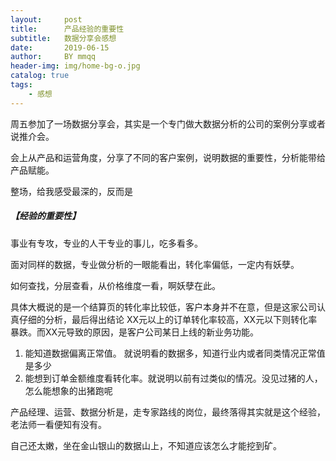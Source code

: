 ```yaml
---
layout:     post
title:      产品经验的重要性
subtitle:   数据分享会感想
date:       2019-06-15
author:     BY mmqq
header-img: img/home-bg-o.jpg
catalog: true
tags:
    - 感想
---
```



 
周五参加了一场数据分享会，其实是一个专门做大数据分析的公司的案例分享或者说推介会。

会上从产品和运营角度，分享了不同的客户案例，说明数据的重要性，分析能带给产品赋能。

整场，给我感受最深的，反而是 

##### 【经验的重要性】

事业有专攻，专业的人干专业的事儿，吃多看多。

面对同样的数据，专业做分析的一眼能看出，转化率偏低，一定内有妖孽。

如何查找，分层查看，从价格维度一看，啊妖孽在此。

具体大概说的是一个结算页的转化率比较低，客户本身并不在意，但是这家公司认真仔细的分析，最后得出结论 XX元以上的订单转化率较高，XX元以下则转化率暴跌。而XX元导致的原因，是客户公司某日上线的新业务功能。

1. 能知道数据偏离正常值。 就说明看的数据多，知道行业内或者同类情况正常值是多少
2. 能想到订单金额维度看转化率。就说明以前有过类似的情况。没见过猪的人，怎么能想象的出猪跑呢


产品经理、运营、数据分析是，走专家路线的岗位，最终落得其实就是这个经验，老法师一看便知有没有。

自己还太嫩，坐在金山银山的数据山上，不知道应该怎么才能挖到矿。




